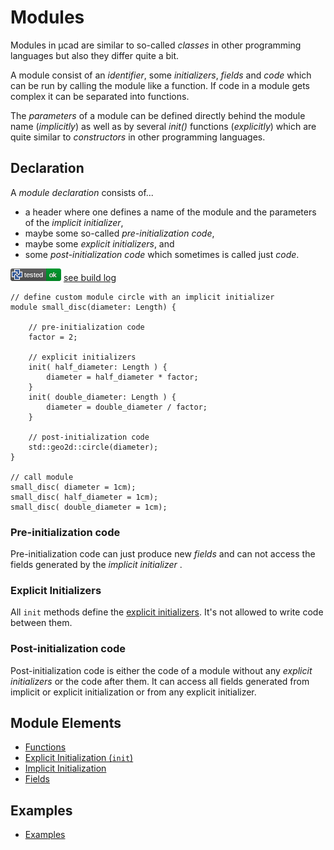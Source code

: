 # Modules

Modules in µcad are similar to so-called *classes* in other programming languages
but also they differ quite a bit.

A module consist of an *identifier*, some *initializers*, *fields*  and *code* which can be run by calling the module like a function.
If code in a module gets complex it can be separated into functions.

The *parameters* of a module can be defined directly behind the module name (*implicitly*) as well as by several *init()* functions (*explicitly*) which are quite similar to *constructors* in other programming languages.

## Declaration

A *module declaration* consists of...

- a header where one defines a name of the module and the parameters of the *implicit initializer*,
- maybe some so-called *pre-initialization code*,
- maybe some *explicit initializers*, and
- some *post-initialization code* which sometimes is called just *code*.

![test](.test/modules_declaration.png)
[see build log](.test/modules_declaration.log)

```µcad,modules_declaration
// define custom module circle with an implicit initializer
module small_disc(diameter: Length) {

    // pre-initialization code
    factor = 2;

    // explicit initializers 
    init( half_diameter: Length ) {
        diameter = half_diameter * factor;
    }
    init( double_diameter: Length ) {
        diameter = double_diameter / factor;
    }

    // post-initialization code
    std::geo2d::circle(diameter);
}

// call module
small_disc( diameter = 1cm);
small_disc( half_diameter = 1cm);
small_disc( double_diameter = 1cm);
```

### Pre-initialization code

Pre-initialization code can just produce new *fields* and can not access the fields generated by the *implicit initializer* .

### Explicit Initializers

All `init` methods define the [explicit initializers](init.md).
It's not allowed to write code between them.

### Post-initialization code

Post-initialization code is either the code of a module without any *explicit initializers* or the code after them.
It can access all fields generated from implicit or explicit initialization or from any explicit initializer.

## Module Elements

- [Functions](functions.md)
- [Explicit Initialization (`init`)](init.md)
- [Implicit Initialization](parameter_list.md)
- [Fields](fields.md)

## Examples

- [Examples](EXAMPLES.md)
